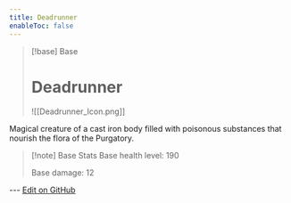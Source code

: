 ```yaml
---
title: Deadrunner
enableToc: false
---
```

> [!base] Base
>
> # Deadrunner
>
> ![[Deadrunner_Icon.png]]

Magical creature of a cast iron body filled with poisonous substances that nourish the flora of the Purgatory.

> [!note] Base Stats
> Base health level: 190
> 
> Base damage: 12

--- [Edit on GitHub](https://github.com/Mondrethos/gatekeeperwiki/edit/main/content/Monsters/Deadrunner.md)